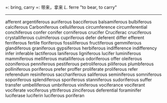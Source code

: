 =: bring, carry 
=: 带来，拿来
*L.* ferre "to bear, to carry"

---
afferent
argentiferous
auriferous
bacciferous
balsamiferous
bulbiferous
calciferous
Carboniferous
celluliferous
circumference
circumferential
conchiferous
confer
conifer
corniferous
crucifer
Cruciferac
cruciferous
crystalliferous
culmiferous
cupriferous
defer
deferent
differ
efferent
ferriferous
fertile
floriferous
fossiliferous
fructiferous
gemmiferous
glandiferous
graniferous
gypsiferous
herbiferous
indifference
indifferency
infer
inferable
lactiferous
laniferous
ligniferous
lucifer
luminiferous
mammiferous
melliferous
matalliferous
odoriferous
offer
oleiferous
ozoniferous
penniferous
pestiferous
petroliferous
piliferous
plumbferous
polliniferous
poriferous
prefer
proffer
proliferate
proliferous
refer
referendum
resiniferous
sacchariferous
saliferous
seminiferous
somniferous
soporiferous
splendiferous
sporiferous
stanniferous
sudoriferous
suffer
transfer
umbelliferous
umbriferous
viniferous
vociferance
vociferant
vociferate
vociferous
yttriferous
zinciferous
deferential
foraminifer
luciferase
luciferin
luciferous
poriferan

